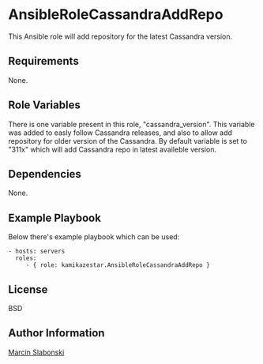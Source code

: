 # AnsibleRoleCassandraAddRepo

This Ansible role will add repository for the latest Cassandra version.

Requirements
------------

None.

Role Variables
--------------

There is one variable present in this role, "cassandra_version". This variable was added to easly follow Cassandra releases, and also to allow add repository for older version of the Cassandra. By default variable is set to "311x" which will add Cassandra repo in latest availeble version.

Dependencies
------------

None.

Example Playbook
----------------

Below there's example playbook which can be used:

    - hosts: servers
      roles:
         - { role: kamikazestar.AnsibleRoleCassandraAddRepo }

License
-------

BSD

Author Information
------------------

[Marcin Slabonski](https://github.com/kamikazestar)
